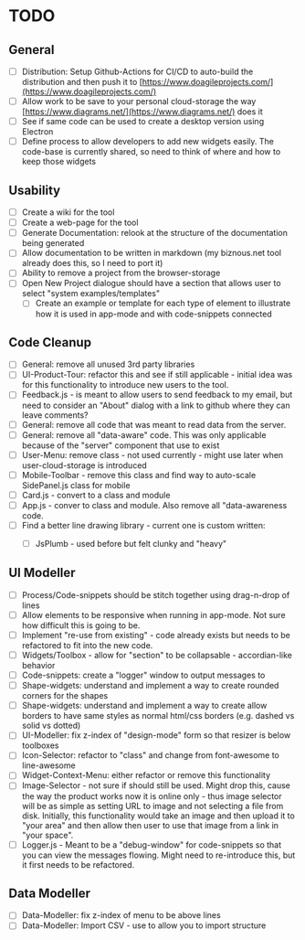 # TODO

## General

- [ ] Distribution: Setup Github-Actions for CI/CD to auto-build the distribution and then push it to [https://www.doagileprojects.com/](https://www.doagileprojects.com/)
- [ ] Allow work to be save to your personal cloud-storage the way [https://www.diagrams.net/](https://www.diagrams.net/) does it
- [ ] See if same code can be used to create a desktop version using Electron
- [ ] Define process to allow developers to add new widgets easily. The code-base is currently shared, so need to think of where and how to keep those widgets

## Usability
- [ ] Create a wiki for the tool
- [ ] Create a web-page for the tool
- [ ] Generate Documentation: relook at the structure of the documentation being generated
- [ ] Allow documentation to be written in markdown (my biznous.net tool already does this, so I need to port it)
- [ ] Ability to remove a project from the browser-storage
- [ ] Open New Project dialogue should have a section that allows user to select "system examples/templates"
   - [ ] Create an example or template for each type of element to illustrate how it is used in app-mode and with code-snippets connected

## Code Cleanup
- [ ] General: remove all unused 3rd party libraries
- [ ] UI-Product-Tour: refactor this and see if still applicable - initial idea was for this functionality to introduce new users to the tool.
- [ ] Feedback.js - is meant to allow users to send feedback to my email, but need to consider an "About" dialog with a link to github where they can leave comments?
- [ ] General: remove all code that was meant to read data from the server.
- [ ] General: remove all "data-aware" code. This was only applicable because of the "server" component that use to exist
- [ ] User-Menu: remove class - not used currently - might use later when user-cloud-storage is introduced
- [ ] Mobile-Toolbar - remove this class and find way to auto-scale SidePanel.js class for mobile
- [ ] Card.js - convert to a class and module
- [ ] App.js - conver to class and module. Also remove all "data-awareness code.
- [ ] Find a better line drawing library - current one is custom written:
   - [ ] JsPlumb - used before but felt clunky and "heavy"


## UI Modeller
- [ ] Process/Code-snippets should be stitch together using drag-n-drop of lines
- [ ] Allow elements to be responsive when running in app-mode. Not sure how difficult this is going to be.
- [ ] Implement "re-use from existing" - code already exists but needs to be refactored to fit into the new code.
- [ ] Widgets/Toolbox - allow for "section" to be collapsable - accordian-like behavior
- [ ] Code-snippets: create a "logger" window to output messages to
- [ ] Shape-widgets: understand and implement a way to create rounded corners for the shapes 
- [ ] Shape-widgets: understand and implement a way to create allow borders to have same styles as normal html/css borders (e.g. dashed vs solid vs dotted)
- [ ] UI-Modeller: fix z-index of "design-mode" form so that resizer is below toolboxes
- [ ] Icon-Selector: refactor to "class" and change from font-awesome to line-awesome
- [ ] Widget-Context-Menu: either refactor or remove this functionality
- [ ] Image-Selector - not sure if should still be used. Might drop this, cause the way the product works now it is online only - thus image selector will be as simple as setting URL to image and not selecting a file from disk. Initially, this functionality would take an image and then upload it to "your area" and then allow then user to use that image from a link in "your space".
- [ ] Logger.js - Meant to be a "debug-window" for code-snippets so that you can view the messages flowing. Might need to re-introduce this, but it first needs to be refactored.

## Data Modeller
- [ ] Data-Modeller: fix z-index of menu to be above lines
- [ ] Data-Modeller: Import CSV - use to allow you to import structure 